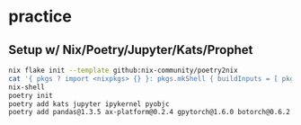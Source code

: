 # practice

## Setup w/ Nix/Poetry/Jupyter/Kats/Prophet 
```zsh
nix flake init --template github:nix-community/poetry2nix
cat '{ pkgs ? import <nixpkgs> {} }: pkgs.mkShell { buildInputs = [ pkgs.python3 pkgs.poetry ]; }' > shell.nix 
nix-shell 
poetry init 
poetry add kats jupyter ipykernel pyobjc 
poetry add pandas@1.3.5 ax-platform@0.2.4 gpytorch@1.6.0 botorch@0.6.2
```

